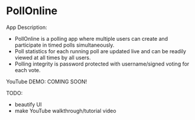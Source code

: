 
# PollOnline

App Description:
  - PollOnline is a polling app where multiple users can create and participate in timed polls simultaneously.
  - Poll statistics for each running poll are updated live and can be readily viewed at all times by all users.
  - Polling integrity is password protected with username/signed voting for each vote.

YouTube DEMO: COMING SOON!

TODO:
  - beautify UI
  - make YouTube walkthrough/tutorial video
